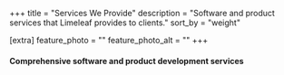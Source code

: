+++
title = "Services We Provide"
description = "Software and product services that Limeleaf provides to clients."
sort_by = "weight"

[extra]
feature_photo = ""
feature_photo_alt = ""
+++

#### Comprehensive software and product development services

